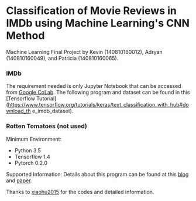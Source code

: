 # Classification of Movie Reviews in IMDb using Machine Learning's CNN Method

Machine Learning Final Project by Kevin (140810160012), Adryan (140810160049), and Patricia (140810160065).

### IMDb
The requirement needed is only Jupyter Notebook that can be accessed from [Google CoLab](https://colab.research.google.com/). The following program and dataset can be found in this [Tensorflow Tutorial](https://www.tensorflow.org/tutorials/keras/text_classification_with_hub#download_th e_imdb_dataset).

### Rotten Tomatoes (not used)
Minimum Environment:
- Python 3.5
- Tensorflow 1.4
- Pytorch 0.2.0

Supported Information:
Details about this program can be found at this [blog](http://www.wildml.com/2015/12/implementing-a-cnn-for-text-classification-in-tensorflow/) and [paper](https://arxiv.org/pdf/1408.5882v2.pdf). 

Thanks to [xiaohu2015](https://github.com/xiaohu2015/DeepLearning_tutorials) for the codes and detailed information.
